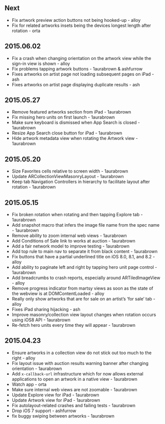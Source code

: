 ## Next

* Fix artwork preview action buttons not being hooked-up - alloy
* Fix for related artworks insets being the devices longest length after rotation - orta

## 2015.06.02

* Fix a crash when changing orientation on the artwork view while the sign-in view is shown - alloy
* Fix problems tapping artwork buttons - 1aurabrown & ashfurrow
* Fixes artworks on artist page not loading subsequent pages on iPad - ash
* Fixes artworks on artist page displaying duplicate results - ash

## 2015.05.27

* Remove featured artworks section from iPad - 1aurabrown
* Fix missing hero units on first launch - 1aurabrown
* Make sure keyboard is dismissed when App Search is closed - 1aurabrown
* Resize App Search close button for iPad - 1aurabrown
* Hide artwork metadata view when rotating the Artwork view - 1aurabrown

## 2015.05.20

* Size Favorites cells relative to screen width - 1aurabrown
* Update ARCollectionViewMasonryLayout - 1aurabrown
* Keep tab Navigation Controllers in hierarchy to facilitate layout after rotation - 1aurabrown

## 2015.05.15

* Fix broken rotation when rotating and then tapping Explore tab - 1aurabrown
* Add snapshot macro that infers the image file name from the spec name - 1aurabrown
* Remove ability to zoom internal web views - 1aurabrown
* Add Conditions of Sale link to works at auction - 1aurabrown
* Add a fair network model to improve testing - 1aurabrown
* Add top rule to main nav to separate it from black content - 1aurabrown
* Fix buttons that have a partial underlined title on iOS 8.0, 8.1, and 8.2 - alloy
* Add ability to paginate left and right by tapping hero unit page control - 1aurabrown
* Add breadcrumbs to crash reports, especially around ARTiledImageView - alloy
* Remove progress indicator from martsy views as soon as the state of the webview is at DOMContentLoaded - alloy
* Really only show artworks that are for sale on an artist’s ‘for sale’ tab - alloy
* Fixes iPad sharing hijacking - ash
* Improve masonry/collection view layout changes when rotation occurs using iOS8 API - 1aurabrown
* Re-fetch hero units every time they will appear - 1aurabrown

## 2015.04.23

* Ensure artworks in a collection view do not stick out too much to the right - alloy
* Fix layout issue with auction results warning banner after changing orientation - 1aurabrown
* Add `x-callback-url` infrastructure which for now allows external applications to open an artwork in a native view - 1aurabrown
* Watch app - orta
* Make sure internal web views are not zoomable - 1aurabrown
* Update Explore view for iPad - 1aurabrown
* Update Artwork view for iPad - 1aurabrown
* Fix autolayout-related crashes and failing tests - 1aurabrown
* Drop iOS 7 support - ashfurrow
* fix buggy swiping between artworks - 1aurabrown
